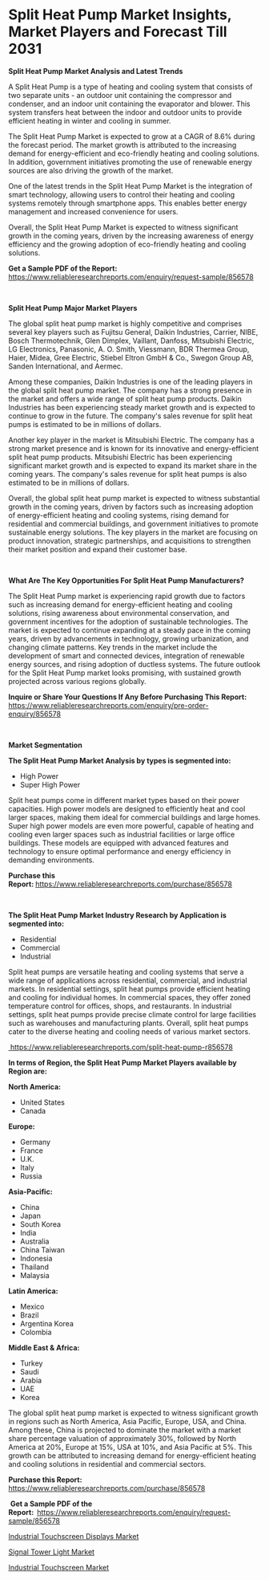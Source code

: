 <p><h1>Split Heat Pump Market Insights, Market Players and Forecast Till 2031</h1></p><p><strong>Split Heat Pump Market Analysis and Latest Trends</strong></p>
<p><p>A Split Heat Pump is a type of heating and cooling system that consists of two separate units - an outdoor unit containing the compressor and condenser, and an indoor unit containing the evaporator and blower. This system transfers heat between the indoor and outdoor units to provide efficient heating in winter and cooling in summer.</p><p>The Split Heat Pump Market is expected to grow at a CAGR of 8.6% during the forecast period. The market growth is attributed to the increasing demand for energy-efficient and eco-friendly heating and cooling solutions. In addition, government initiatives promoting the use of renewable energy sources are also driving the growth of the market.</p><p>One of the latest trends in the Split Heat Pump Market is the integration of smart technology, allowing users to control their heating and cooling systems remotely through smartphone apps. This enables better energy management and increased convenience for users.</p><p>Overall, the Split Heat Pump Market is expected to witness significant growth in the coming years, driven by the increasing awareness of energy efficiency and the growing adoption of eco-friendly heating and cooling solutions.</p></p>
<p><strong>Get a Sample PDF of the Report:&nbsp;</strong> <a href="https://www.reliableresearchreports.com/enquiry/request-sample/856578">https://www.reliableresearchreports.com/enquiry/request-sample/856578</a></p>
<p>&nbsp;</p>
<p><strong>Split Heat Pump Major Market Players</strong></p>
<p><p>The global split heat pump market is highly competitive and comprises several key players such as Fujitsu General, Daikin Industries, Carrier, NIBE, Bosch Thermotechnik, Glen Dimplex, Vaillant, Danfoss, Mitsubishi Electric, LG Electronics, Panasonic, A. O. Smith, Viessmann, BDR Thermea Group, Haier, Midea, Gree Electric, Stiebel Eltron GmbH & Co., Swegon Group AB, Sanden International, and Aermec.</p><p>Among these companies, Daikin Industries is one of the leading players in the global split heat pump market. The company has a strong presence in the market and offers a wide range of split heat pump products. Daikin Industries has been experiencing steady market growth and is expected to continue to grow in the future. The company's sales revenue for split heat pumps is estimated to be in millions of dollars.</p><p>Another key player in the market is Mitsubishi Electric. The company has a strong market presence and is known for its innovative and energy-efficient split heat pump products. Mitsubishi Electric has been experiencing significant market growth and is expected to expand its market share in the coming years. The company's sales revenue for split heat pumps is also estimated to be in millions of dollars.</p><p>Overall, the global split heat pump market is expected to witness substantial growth in the coming years, driven by factors such as increasing adoption of energy-efficient heating and cooling systems, rising demand for residential and commercial buildings, and government initiatives to promote sustainable energy solutions. The key players in the market are focusing on product innovation, strategic partnerships, and acquisitions to strengthen their market position and expand their customer base.</p></p>
<p>&nbsp;</p>
<p><strong>What Are The Key Opportunities For Split Heat Pump Manufacturers?</strong></p>
<p><p>The Split Heat Pump market is experiencing rapid growth due to factors such as increasing demand for energy-efficient heating and cooling solutions, rising awareness about environmental conservation, and government incentives for the adoption of sustainable technologies. The market is expected to continue expanding at a steady pace in the coming years, driven by advancements in technology, growing urbanization, and changing climate patterns. Key trends in the market include the development of smart and connected devices, integration of renewable energy sources, and rising adoption of ductless systems. The future outlook for the Split Heat Pump market looks promising, with sustained growth projected across various regions globally.</p></p>
<p><strong>Inquire or Share Your Questions If Any Before Purchasing This Report:</strong> <a href="https://www.reliableresearchreports.com/enquiry/pre-order-enquiry/856578">https://www.reliableresearchreports.com/enquiry/pre-order-enquiry/856578</a></p>
<p>&nbsp;</p>
<p><strong>Market Segmentation</strong></p>
<p><strong>The Split Heat Pump Market Analysis by types is segmented into:</strong></p>
<p><ul><li>High Power</li><li>Super High Power</li></ul></p>
<p><p>Split heat pumps come in different market types based on their power capacities. High power models are designed to efficiently heat and cool larger spaces, making them ideal for commercial buildings and large homes. Super high power models are even more powerful, capable of heating and cooling even larger spaces such as industrial facilities or large office buildings. These models are equipped with advanced features and technology to ensure optimal performance and energy efficiency in demanding environments.</p></p>
<p><strong>Purchase this Report:&nbsp;</strong><a href="https://www.reliableresearchreports.com/purchase/856578">https://www.reliableresearchreports.com/purchase/856578</a></p>
<p>&nbsp;</p>
<p><strong>The Split Heat Pump Market Industry Research by Application is segmented into:</strong></p>
<p><ul><li>Residential</li><li>Commercial</li><li>Industrial</li></ul></p>
<p><p>Split heat pumps are versatile heating and cooling systems that serve a wide range of applications across residential, commercial, and industrial markets. In residential settings, split heat pumps provide efficient heating and cooling for individual homes. In commercial spaces, they offer zoned temperature control for offices, shops, and restaurants. In industrial settings, split heat pumps provide precise climate control for large facilities such as warehouses and manufacturing plants. Overall, split heat pumps cater to the diverse heating and cooling needs of various market sectors.</p></p>
<p><a href="https://www.reliableresearchreports.com/split-heat-pump-r856578">&nbsp;https://www.reliableresearchreports.com/split-heat-pump-r856578</a></p>
<p><strong>In terms of Region, the Split Heat Pump Market Players available by Region are:</strong></p>
<p>
    <p> <strong> North America: </strong>
        <ul>
            <li>United States</li>
            <li>Canada</li>
        </ul>
        </p> 
    <p> <strong> Europe: </strong>
        <ul>
            <li>Germany</li>
            <li>France</li>
            <li>U.K.</li>
            <li>Italy</li>
            <li>Russia</li>
        </ul>
        </p> 
    <p> <strong> Asia-Pacific: </strong>
        <ul>
            <li>China</li>
            <li>Japan</li>
            <li>South Korea</li>
            <li>India</li>
            <li>Australia</li>
            <li>China Taiwan</li>
            <li>Indonesia</li>
            <li>Thailand</li>
            <li>Malaysia</li>
        </ul>
        </p> 
    <p> <strong> Latin America: </strong>
        <ul>
            <li>Mexico</li>
            <li>Brazil</li>
            <li>Argentina Korea</li>
            <li>Colombia</li>
        </ul>
        </p> 
    <p> <strong> Middle East & Africa: </strong>
        <ul>
            <li>Turkey</li>
            <li>Saudi</li>
            <li>Arabia</li>
            <li>UAE</li>
            <li>Korea</li>
        </ul>
    </p>
    </p>
<p><p>The global split heat pump market is expected to witness significant growth in regions such as North America, Asia Pacific, Europe, USA, and China. Among these, China is projected to dominate the market with a market share percentage valuation of approximately 30%, followed by North America at 20%, Europe at 15%, USA at 10%, and Asia Pacific at 5%. This growth can be attributed to increasing demand for energy-efficient heating and cooling solutions in residential and commercial sectors.</p></p>
<p><strong>Purchase this Report: </strong><a href="https://www.reliableresearchreports.com/purchase/856578">https://www.reliableresearchreports.com/purchase/856578</a></p>
<p>&nbsp;<strong>Get a Sample PDF of the Report:&nbsp;&nbsp;</strong><a href="https://www.reliableresearchreports.com/enquiry/request-sample/856578">https://www.reliableresearchreports.com/enquiry/request-sample/856578</a></p>
<p><strong></strong></p>
<p><p><a href="https://github.com/tyleolden34345/Market-Research-Report-List-1/blob/main/industrial-touchscreen-displays-market.md">Industrial Touchscreen Displays Market</a></p><p><a href="https://github.com/rasaunharrison331/Market-Research-Report-List-1/blob/main/signal-tower-light-market.md">Signal Tower Light Market</a></p><p><a href="https://github.com/victoralsop8899/Market-Research-Report-List-1/blob/main/industrial-touchscreen-market.md">Industrial Touchscreen Market</a></p></p>